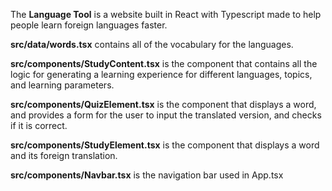 The **Language Tool** is a website built in React with Typescript made to help people learn foreign languages faster. 

**src/data/words.tsx** contains all of the vocabulary for the languages. 

**src/components/StudyContent.tsx** is the component that contains all the logic for generating a learning experience for different languages, topics, and learning parameters. 

**src/components/QuizElement.tsx** is the component that displays a word, and provides a form for the user to input the translated version, and checks if it is correct. 

**src/components/StudyElement.tsx** is the component that displays a word and its foreign translation. 

**src/components/Navbar.tsx**  is the navigation bar used in App.tsx
